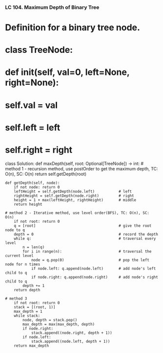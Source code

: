 ### LC 104. Maximum Depth of Binary Tree
# Definition for a binary tree node.
# class TreeNode:
#     def __init__(self, val=0, left=None, right=None):
#         self.val = val
#         self.left = left
#         self.right = right
class Solution:
    def maxDepth(self, root: Optional[TreeNode]) -> int:
    # method 1 - recursion method, use postOrder to get the maximum depth, TC: O(n), SC: O(n)
        return self.getDepth(root)

    def getDepth(self, node):
        if not node: return 0
        leftHeight = self.getDepth(node.left)           # left
        rightHeight = self.getDepth(node.right)         # right 
        height = 1 + max(leftHeight, rightHeight)       # middle
        return height

    # method 2 - Iterative method, use level order(BFS), TC: O(n), SC: O(n)
        if not root: return 0
        q = [root]                                      # give the root node to q 
        depth = 0                                       # record the depth
        while q:                                        # traversal every level
            n = len(q)
            for i in range(n):                          # traversal the current level
                node = q.pop(0)                         # pop the left node for n times
                if node.left: q.append(node.left)       # add node's left child to q
                if node.right: q.append(node.right)     # add node's right child to q
            depth += 1
        return depth

    # method 3
        if not root: return 0
        stack = [(root, 1)]
        max_depth = 1
        while stack:
            node, depth = stack.pop()
            max_depth = max(max_depth, depth)
            if node.right:
                stack.append((node.right, depth + 1))
            if node.left:
                stack.append((node.left, depth + 1))
        return max_depth